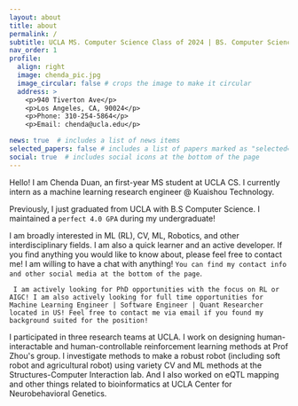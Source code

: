 ```yaml
---
layout: about
title: about
permalink: /
subtitle: UCLA MS. Computer Science Class of 2024 | BS. Computer Science Class of 2022
nav_order: 1
profile:
  align: right
  image: chenda_pic.jpg
  image_circular: false # crops the image to make it circular
  address: >
    <p>940 Tiverton Ave</p>
    <p>Los Angeles, CA, 90024</p>
    <p>Phone: 310-254-5864</p>
    <p>Email: chenda@ucla.edu</p>

news: true  # includes a list of news items
selected_papers: false # includes a list of papers marked as "selected={true}"
social: true  # includes social icons at the bottom of the page
---
```

Hello! I am Chenda Duan, an first-year MS student at UCLA CS. I currently intern as a machine learning research engineer @ Kuaishou Technology.

Previously, I just graduated from UCLA with B.S Computer Science. I maintained a `perfect 4.0 GPA` during my undergraduate! 


I am broadly interested in ML (RL), CV, ML, Robotics, and other interdisciplinary fields. I am also a quick learner and an active developer. If you find anything you would like to know about, please feel free to contact me! I am willing to have a chat with anything! `You can find my contact info and other social media at the bottom of the page`.

` I am actively looking for PhD opportunities with the focus on RL or AIGC! I am also actively looking for full time opportunities for Machine Learning Engineer | Software Engineer | Quant Researcher located in US! Feel free to contact me via email if you found my background suited for the position!`

I participated in three research teams at UCLA. I work on designing human-interactable and human-controllable reinforcement learning methods at Prof Zhou's group. I investigate methods to make a robust robot (including soft robot and agricultural robot) using variety CV and ML methods at the Structures-Computer Interaction lab. And I also worked on eQTL mapping and other things related to bioinformatics at UCLA Center for Neurobehavioral Genetics.
